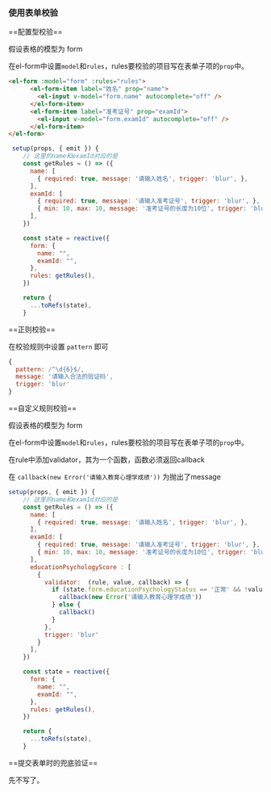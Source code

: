 ### 使用表单校验

==配置型校验==

假设表格的模型为 form

在el-form中设置`model`和`rules`，rules要校验的项目写在表单子项的`prop`中。

```html
<el-form :model="form" :rules="rules">
      <el-form-item label="姓名" prop="name">
        <el-input v-model="form.name" autocomplete="off" />
      </el-form-item>
      <el-form-item label="准考证号" prop="examId">
        <el-input v-model="form.examId" autocomplete="off" />
      </el-form-item>
</el-form>
```

```js
 setup(props, { emit }) {
	// 这里的name和examId对应的是
    const getRules = () => ({
      name: [
        { required: true, message: '请输入姓名', trigger: 'blur', },
      ],
      examId: [
        { required: true, message: '请输入准考证号', trigger: 'blur', },
        { min: 10, max: 10, message: '准考证号的长度为10位', trigger: 'blur', },
      ],
    })

	const state = reactive({
      form: {
        name: "",
        examId: "",
	  },
	  rules: getRules(),
	})

	return {
      ...toRefs(state),
    }
```

==正则校验==

在校验规则中设置 `pattern` 即可

```js
{ 
  pattern: /^\d{6}$/, 
  message: '请输入合法的验证码', 
  trigger: 'blur' 
}
```

==自定义规则校验==

假设表格的模型为 form

在el-form中设置`model`和`rules`，rules要校验的项目写在表单子项的`prop`中。

在rule中添加validator，其为一个函数，函数必须返回callback

在 `callback(new Error('请输入教育心理学成绩'))` 为抛出了message

```js
setup(props, { emit }) {
	// 这里的name和examId对应的是
    const getRules = () => ({
      name: [
        { required: true, message: '请输入姓名', trigger: 'blur', },
      ],
      examId: [
        { required: true, message: '请输入准考证号', trigger: 'blur', },
        { min: 10, max: 10, message: '准考证号的长度为10位', trigger: 'blur', },
      ],
      educationPsychologyScore : [
        { 
          validator:  (rule, value, callback) => {
            if (state.form.educationPsychologyStatus == '正常' && !value) {
              callback(new Error('请输入教育心理学成绩'))
            } else {
              callback()
            } 
          },
          trigger: 'blur'
        }
      ],
    })

	const state = reactive({
      form: {
        name: "",
        examId: "",
	  },
	  rules: getRules(),
	})

	return {
      ...toRefs(state),
    }
```


==提交表单时的兜底验证==

先不写了。

